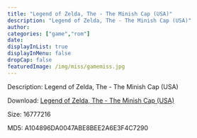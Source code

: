 ```yaml
---
title: "Legend of Zelda, The - The Minish Cap (USA)"
description: "Legend of Zelda, The - The Minish Cap (USA)"
author: 
categories: ["game","rom"]
date: 
displayInList: true
displayInMenu: false
dropCap: false
featuredImage: /img/miss/gamemiss.jpg
---
```


Description: Legend of Zelda, The - The Minish Cap (USA)

Download: <a style="text-decoration:underline;" href="https://mega.nz/#!KPYGjChR!z5UYBKOl8tTYHR-Jl70zFpUZv87A_vtV1QfFCKUpS-w" target = "_blank" rel = "nofollow" > Legend of Zelda, The - The Minish Cap (USA)</a>

Size: 16777216

MD5: A104896DA0047ABE8BEE2A6E3F4C7290

